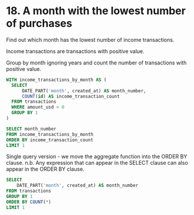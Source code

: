 # 18. A month with the lowest number of purchases

Find out which month has the lowest number of income transactions.

Income transactions are transactions with positive value. 

Group by month ignoring years and count the number of transactions with positive value.

```sql
WITH income_transactions_by_month AS (
  SELECT 
      DATE_PART('month', created_at) AS month_number,
      COUNT(id) AS income_transaction_count
  FROM transactions
  WHERE amount_usd > 0
  GROUP BY 1
)

SELECT month_number
FROM income_transactions_by_month
ORDER BY income_transaction_count 
LIMIT 1
```

Single query version - we move the aggregate function into the ORDER BY clause. n.b. Any expression that can appear in the SELECT clause can also appear in the ORDER BY clause.

```sql
SELECT 
    DATE_PART('month', created_at) AS month_number
FROM transactions
GROUP BY 1
ORDER BY COUNT(*)
LIMIT 1
```